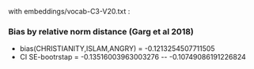 with embeddings/vocab-C3-V20.txt :
 
### Bias by relative norm distance (Garg et al 2018) 
 - bias(CHRISTIANITY,ISLAM,ANGRY) = -0.1213254507711505
 - CI SE-bootrstap = -0.13516003963003276 -- -0.10749086191226824

